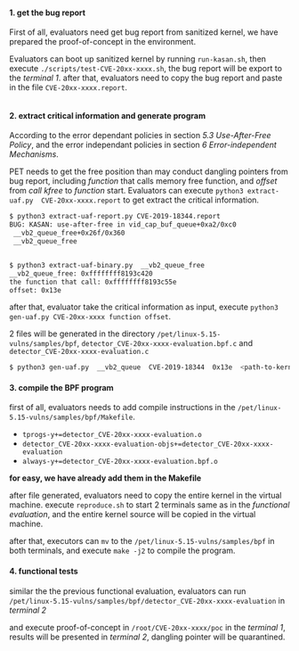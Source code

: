 #### 1. get the bug report

First of all, evaluators need get bug report from sanitized kernel, we have prepared the proof-of-concept in the environment.

Evaluators can boot up sanitized kernel by running `run-kasan.sh`, then execute `./scripts/test-CVE-20xx-xxxx.sh`, the bug report will be export to the *terminal 1*.
after that, evaluators need to copy the bug report and paste in the file `CVE-20xx-xxxx.report`.

```

```


#### 2. extract critical information and generate program

According to the error dependant policies in section *5.3 Use-After-Free Policy*, and the error independant policies in section *6 Error-independent Mechanisms*.

PET needs to get the free position than may conduct dangling pointers from bug report, including *function* that calls memory free function, and *offset* from *call kfree* to *function* start.
Evaluators can execute `python3 extract-uaf.py  CVE-20xx-xxxx.report` to get extract the critical information.
```sh
$ python3 extract-uaf-report.py CVE-2019-18344.report 
BUG: KASAN: use-after-free in vid_cap_buf_queue+0xa2/0xc0
 __vb2_queue_free+0x26f/0x360
 __vb2_queue_free


$ python3 extract-uaf-binary.py  __vb2_queue_free
__vb2_queue_free: 0xffffffff8193c420
the function that call: 0xffffffff8193c55e
offset: 0x13e
```

after that, evaluator take the critical information as input, execute `python3 gen-uaf.py CVE-20xx-xxxx function offset`.

2 files will be generated in the directory `/pet/linux-5.15-vulns/samples/bpf`, `detector_CVE-20xx-xxxx-evaluation.bpf.c` and `detector_CVE-20xx-xxxx-evaluation.c`

```sh
$ python3 gen-uaf.py  __vb2_queue  CVE-2019-18344  0x13e  <path-to-kernel>/sample/bpf
```

#### 3. compile the BPF program

first of all, evaluators needs to add compile instructions in the `/pet/linux-5.15-vulns/samples/bpf/Makefile`.
- `tprogs-y+=detector_CVE-20xx-xxxx-evaluation.o`
- `detector_CVE-20xx-xxxx-evaluation-objs+=detector_CVE-20xx-xxxx-evaluation`
- `always-y+=detector_CVE-20xx-xxxx-evaluation.bpf.o`

**for easy, we have already add them in the Makefile**

after file generated, evaluators need to copy the entire kernel in the virtual machine. 
execute `reproduce.sh` to start 2 terminals same as in the *functional evaluation*, and the entire kernel source will be copied in the virtual machine.

after that, executors can `mv` to the `/pet/linux-5.15-vulns/samples/bpf` in both terminals, and execute `make -j2` to compile the program.


#### 4. functional tests

similar the the previous functional evaluation, evaluators can run `/pet/linux-5.15-vulns/samples/bpf/detector_CVE-20xx-xxxx-evaluation` in *terminal 2*

and execute proof-of-concept in `/root/CVE-20xx-xxxx/poc` in the *terminal 1*, results will be presented in *terminal 2*, dangling pointer will be quarantined.

